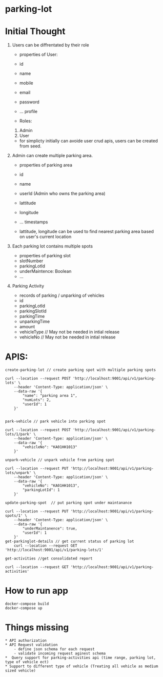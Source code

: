 # parking-lot
 
# Initial Thought
1. Users can be diffrentated by their role
    - properties of User:
    - id
    - name
    - mobile
    - email
    - password
    - ... profile

    - Roles:
    1. Admin
    2. User

    - for simplicty initially can avoide user crud apis, users can be created from seed.

2. Admin can create multiple parking area.
    - properties of parking area
    - id
    - name
    - userId (Admin who owns the parking area)
    - lattitude
    - longitude  
    - ... timestamps

    - lattitude, longitude can be used to find nearest parking area based on user's current location

3. Each parking lot contains multiple spots
    - properties of parking slot
    - slotNumber
    - parkingLotId
    - underMaintence: Boolean
    - ...

4. Parking Activity 

    - records of parking / unparking of vehicles
    - id
    - parkingLotId
    - parkingSlotId 
    - parkingTime
    - unparkingTime
    - amount
    - vehicleType // May not be needed in intial release
    - vehicleNo // May not be needed in intial release
# APIS:
    create-parking-lot // create parking spot with multiple parking spots
    
    curl --location --request POST 'http://localhost:9001/api/v1/parking-lots' \
        --header 'Content-Type: application/json' \
        --data-raw '{
            "name": "parking area 1",
            "numLots": 2,
            "userId": 1
        }'

    
    park-vehicle // park vehicle into parking spot

    curl --location --request POST 'http://localhost:9001/api/v1/parking-lots/1/park' \
        --header 'Content-Type: application/json' \
        --data-raw '{
            "vehicleNo": "KA01HH1013"
        }'

    unpark-vehicle // unpark vehicle from parking spot

    curl --location --request PUT 'http://localhost:9001/api/v1/parking-lots/unpark' \
        --header 'Content-Type: application/json' \
        --data-raw '{
            "vehicleNo": "KA01HH1013",
            "parkingLotId": 1
        }'

    update-parking-spot  // put parking spot under maintanance 

    curl --location --request PUT 'http://localhost:9001/api/v1/parking-spots/1' \
        --header 'Content-Type: application/json' \
        --data-raw '{
            "underMaintanence": true,
            "userId": 1
        }'  
    get-parkinglot-details // get current status of parking lot
        curl --location --request GET 'http://localhost:9001/api/v1/parking-lots/1'

    get-activities //get consolidated report

    curl --location --request GET 'http://localhost:9001/api/v1/parking-activities'

# How to run app
    docker-compose build
    docker-compose up


# Things missing
    * API authorization
    * API Request validation
        - define json schema for each request 
        - validate incoming request aginest schema
    *  Query support for parking-activities api (time range, parking lot, type of vehicle ect)
    * Support to different type of vehicle (Treating all vehicle as medium sized vehicle)
